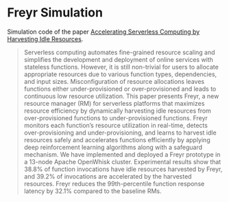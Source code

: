 # Freyr Simulation

Simulation code of the paper [Accelerating Serverless Computing by Harvesting Idle Resources](https://doi.org/10.1145/3485447.3511979).
> Serverless computing automates fine-grained resource scaling and simplifies the development and deployment of online services with stateless functions. However, it is still non-trivial for users to allocate appropriate resources due to various function types, dependencies, and input sizes. Misconfiguration of resource allocations leaves functions either under-provisioned or over-provisioned and leads to continuous low resource utilization. This paper presents Freyr, a new resource manager (RM) for serverless platforms that maximizes resource efficiency by dynamically harvesting idle resources from over-provisioned functions to under-provisioned functions. Freyr monitors each function’s resource utilization in real-time, detects over-provisioning and under-provisioning, and learns to harvest idle resources safely and accelerates functions efficiently by applying deep reinforcement learning algorithms along with a safeguard mechanism. We have implemented and deployed a Freyr prototype in a 13-node Apache OpenWhisk cluster. Experimental results show that 38.8% of function invocations have idle resources harvested by Freyr, and 39.2% of invocations are accelerated by the harvested resources. Freyr reduces the 99th-percentile function response latency by 32.1% compared to the baseline RMs.